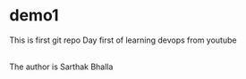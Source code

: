 # demo1
This is first git repo
Day first of learning devops from youtube

<br>
The author is Sarthak Bhalla


